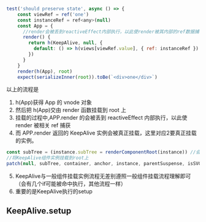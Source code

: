 ```javascript
test('should preserve state', async () => {
    const viewRef = ref('one')
    const instanceRef = ref<any>(null)
    const App = {
      //render会被丢到reactiveEffect内部执行，以此使render被其内部的ref数据捕获
      render() {
        return h(KeepAlive, null, {
          default: () => h(views[viewRef.value], { ref: instanceRef })
        })
      }
    }
    render(h(App), root)
    expect(serializeInner(root)).toBe(`<div>one</div>`)
```

以上的流程是

1.  h(App)获得 App 的 vnode 对象
2.  然后把 h(App)交由 render 函数挂载到 root 上
3.  挂载的过程中,APP.render 的会被丢到 reactiveEffect 内部执行，以此使 render 被相关 ref 捕获
4.  而 APP.render 返回的 KeepAlive 实例会被真正挂载，这里对应2要真正挂载的实例。

```javascript
const subTree = (instance.subTree = renderComponentRoot(instance)) //会调用App.render
//将KeepAlive组件实例挂载到root上
patch(null, subTree, container, anchor, instance, parentSuspense, isSVG)
```
5. KeepAlive与一般组件挂载实例流程无差别遵照一般组件挂载流程理解即可（会有几个if可能被命中执行，其他流程一样）
6. 重要的是KeepAlive执行的setup

## KeepAlive.setup

